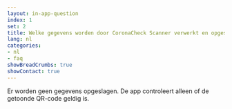 ```yaml
---
layout: in-app-question
index: 1
set: 2
title: Welke gegevens worden door CoronaCheck Scanner verwerkt en opgeslagen?
lang: nl
categories:
- nl
- faq
showBreadCrumbs: true
showContact: true
---
```

Er worden geen gegevens opgeslagen. De app controleert alleen of de getoonde QR-code geldig is. 
